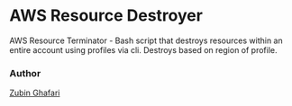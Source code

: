 # AWS Resource Destroyer
AWS Resource Terminator - Bash script that destroys resources within an entire account using profiles via cli. 
Destroys based on region of profile.


### Author

  [Zubin Ghafari](https://www.linkedin.com/in/zghafari/)
